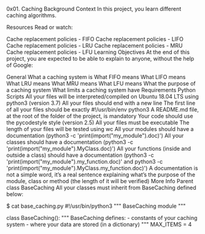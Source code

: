 0x01. Caching Background Context In this project, you learn different caching algorithms.

Resources Read or watch:

Cache replacement policies - FIFO Cache replacement policies - LIFO Cache replacement policies - LRU Cache replacement policies - MRU Cache replacement policies - LFU Learning Objectives At the end of this project, you are expected to be able to explain to anyone, without the help of Google:

General What a caching system is What FIFO means What LIFO means What LRU means What MRU means What LFU means What the purpose of a caching system What limits a caching system have Requirements Python Scripts All your files will be interpreted/compiled on Ubuntu 18.04 LTS using python3 (version 3.7) All your files should end with a new line The first line of all your files should be exactly #!/usr/bin/env python3 A README.md file, at the root of the folder of the project, is mandatory Your code should use the pycodestyle style (version 2.5) All your files must be executable The length of your files will be tested using wc All your modules should have a documentation (python3 -c 'print(import("my_module").doc)') All your classes should have a documentation (python3 -c 'print(import("my_module").MyClass.doc)') All your functions (inside and outside a class) should have a documentation (python3 -c 'print(import("my_module").my_function.doc)' and python3 -c 'print(import("my_module").MyClass.my_function.doc)') A documentation is not a simple word, it’s a real sentence explaining what’s the purpose of the module, class or method (the length of it will be verified) More Info Parent class BaseCaching All your classes must inherit from BaseCaching defined below:

$ cat base_caching.py #!/usr/bin/python3 """ BaseCaching module """

class BaseCaching(): """ BaseCaching defines: - constants of your caching system - where your data are stored (in a dictionary) """ MAX_ITEMS = 4
